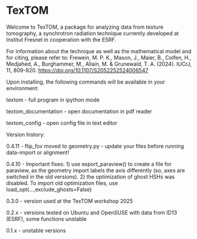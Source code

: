 # TexTOM

Welcome to TexTOM, a package for analyzing data from texture tomography, a synchrotron radiation technique currently developed at Institut Fresnel in cooperation with the ESRF.

For information about the technique as well as the mathematical model and for citing, please refer to:
Frewein, M. P. K., Mason, J., Maier, B., Colfen, H., Medjahed, A., Burghammer, M., Allain, M. & Grunewald, T. A. (2024). IUCrJ, 11, 809-820. https://doi.org/10.1107/S2052252524006547

Upon installing, the following commands will be available in your environment:

textom - full program in ipython mode

textom_documentation - open documentation in pdf reader

textom_config - open config file in text editor

Version history:

0.4.11 - flip_fov moved to geometry.py - update your files before running data-import or alignment!

0.4.10 - Important fixes: 
    1) use export_paraview() to create a file for paraview, as the geometry import labels the axis differently (so, axes are switched in the old versions).
    2) the optimization of ghost HSHs was disabled. To import old optimization files, use load_opt(...,exclude_ghosts=False)

0.3.0 - version used at the TexTOM workshop 2025

0.2.x - versions tested on Ubuntu and OpenSUSE with data from ID13 (ESRF), some functions unstable

0.1.x - unstable versions